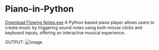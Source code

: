 # Piano-in-Python

[Download Flowing Notes.exe](https://drive.google.com/uc?export=download&id=1__6vzVI3ltAQ1a1C0nnBcj5KJGoaypXz)
A Python-based piano player allows users to create music by triggering sound notes using both mouse clicks and keyboard inputs, offering an interactive musical experience.

OUTPUT:
![image](https://github.com/SourabGarg/Piano-in-Python/assets/112079423/e3b4f857-a546-43b7-b668-87be0a18987f)

